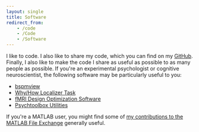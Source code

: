 ```yaml
---
layout: single
title: Software
redirect_from:
    - /code
    - /Code
    - /Software
---
```


I like to code. I also like to share my code, which you can find on my [GitHub](https://github.com/spunt?tab=repositories). Finally, I also like to make the code I share as useful as possible to as many people as possible. If you're an experimental psychologist or cognitive neuroscientist, the following software may be particularly useful to you:

- [bspmview](http://spunt.github.io/bspmview)
- [Why/How Localizer Task](http://spunt.github.io/whyhowlocalizer)
- [fMRI Design Optimization Software](http://spunt.github.io/easy-optimize-x)
- [Psychtoolbox Utilities](http://spunt.github.io/ptb-utilities)

If you're a MATLAB user, you might find some of [my contributions to the MATLAB File Exchange](https://www.mathworks.com/matlabcentral/profile/authors/3893829-bob-spunt) generally useful.
